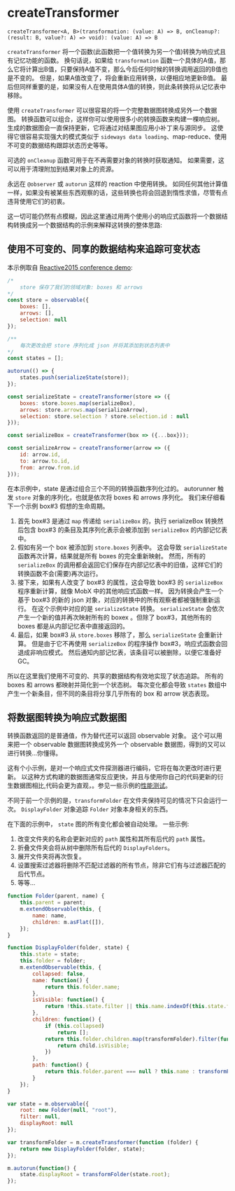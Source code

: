 # createTransformer

`createTransformer<A, B>(transformation: (value: A) => B, onCleanup?: (result: B, value?: A) => void): (value: A) => B`

`createTransformer` 将一个函数(此函数把一个值转换为另一个值)转换为响应式且有记忆功能的函数。
换句话说，如果给 `transformation` 函数一个具体的A值，那么它将计算出B值，只要保持A值不变，那么今后任何时候的转换调用返回的B值也是不变的。
但是，如果A值改变了，将会重新应用转换，以便相应地更新B值。
最后但同样重要的是，如果没有人在使用具体A值的转换，则此条转换将从记忆表中移除。

使用 `createTransformer` 可以很容易的将一个完整数据图转换成另外一个数据图。
转换函数可以组合，这样你可以使用很多小的转换函数来构建一棵响应树。
生成的数据图会一直保持更新，它将通过对结果图应用小补丁来与源同步。
这使得它很容易实现强大的模式类似于 `sideways data loading`、map-reduce、使用不可变的数据结构跟踪状态历史等等。

可选的 `onCleanup` 函数可用于在不再需要对象的转换时获取通知。
如果需要，这可以用于清理附加到结果对象上的资源。

永远在 `@observer` 或 `autorun` 这样的 reaction 中使用转换。
如同任何其他计算值一样，如果没有被某些东西观察的话，这些转换也将会回退到惰性求值，尽管有点违背使用它们的初衷。

这一切可能仍然有点模糊，因此这里通过用两个使用小的响应式函数将一个数据结构转换成另一个数据结构的示例来解释这转换的整体思路:

## 使用不可变的、同享的数据结构来追踪可变状态

本示例取自 [Reactive2015 conference demo](https://github.com/mobxjs/mobx-reactive2015-demo):

```javascript
/*
    store 保存了我们的领域对象: boxes 和 arrows
*/
const store = observable({
    boxes: [],
    arrows: [],
    selection: null
});

/**
    每次更改会把 store 序列化成 json 并将其添加到状态列表中
*/
const states = [];

autorun(() => {
    states.push(serializeState(store));
});

const serializeState = createTransformer(store => ({
    boxes: store.boxes.map(serializeBox),
    arrows: store.arrows.map(serializeArrow),
    selection: store.selection ? store.selection.id : null
}));

const serializeBox = createTransformer(box => ({...box}));

const serializeArrow = createTransformer(arrow => ({
    id: arrow.id,
    to: arrow.to.id,
    from: arrow.from.id
}));
```

在本示例中，state 是通过组合三个不同的转换函数序列化过的。
autorunner 触发 `store` 对象的序列化，也就是依次将 boxes 和 arrows 序列化。
我们来仔细看下一个示例 box#3 假想的生命周期。

1. 首先 box#3 是通过 `map` 传递给 `serializeBox` 的，执行 serializeBox 转换然后包含 box#3 的条目及其序列化表示会被添加到 `serializeBox` 的内部记忆表中。
2. 假如有另一个 box 被添加到 `store.boxes` 列表中。
这会导致 `serializeState` 函数再次计算，结果就是所有 boxes 的完全重新映射。
然而，所有的 `serializeBox` 的调用都会返回它们保存在内部记忆表中的旧值，这样它们的转换函数不会(需要)再次运行。
3. 接下来，如果有人改变了 box#3 的属性，这会导致 box#3 的 `serializeBox` 程序重新计算，就像 MobX 中的其他响应式函数一样。
因为转换会产生一个基于 box#3 的新的 json 对象，对应的转换中的所有观察者都被强制重新运行。
在这个示例中对应的是 `serializeState` 转换。
`serializeState` 会依次产生一个新的值并再次映射所有的 boxex 。但除了 box#3，其他所有的 boxes 都是从内部记忆表中直接返回的。
4. 最后，如果 box#3 从 `store.boxes` 移除了，那么 `serializeState` 会重新计算。
但是由于它不再使用 `serializeBox` 的程序操作 box#3，响应式函数会回退成非响应模式。
然后通知内部记忆表，该条目可以被删除，以便它准备好 GC。

所以在这里我们使用不可变的、共享的数据结构有效地实现了状态追踪。
所有的 boxes 和 arrows 都映射并简化到一个状态树。
每次变化都会导致 `states` 数组中产生一个新条目，但不同的条目将分享几乎所有的 box 和 arrow 状态表现。

## 将数据图转换为响应式数据图

转换函数返回的是普通值，作为替代还可以返回 observable 对象。
这个可以用来把一个 observable 数据图转换成另外一个 observable 数据图，得到的又可以进行转换...你懂得。

这有个小示例，是对一个响应式文件探测器进行编码，它将在每次更改时进行更新。
以这种方式构建的数据图通常反应更快，并且与使用你自己的代码更新的衍生数据图相比,代码会更为直观，。参见一些示例的[性能测试](https://github.com/mobxjs/mobx/blob/3ea1f4af20a51a1cb30be3e4a55ec8f964a8c495/test/perf/transform-perf.js#L4)。

不同于前一个示例的是，`transformFolder` 在文件夹保持可见的情况下只会运行一次。
`DisplayFolder` 对象追踪 `Folder` 对象本身相关的东西。

在下面的示例中， `state` 图的所有变化都会被自动处理。
一些示例:
1. 改变文件夹的名称会更新对应的 `path` 属性和其所有后代的 `path` 属性。
2. 折叠文件夹会将从树中删除所有后代的 `DisplayFolders`。
3. 展开文件夹将再次恢复。
4. 设置搜索过滤器将删除不匹配过滤器的所有节点，除非它们有与过滤器匹配的后代节点。
5. 等等...


```javascript
function Folder(parent, name) {
	this.parent = parent;
	m.extendObservable(this, {
		name: name,
		children: m.asFlat([]),
	});
}

function DisplayFolder(folder, state) {
	this.state = state;
	this.folder = folder;
	m.extendObservable(this, {
		collapsed: false,
		name: function() {
			return this.folder.name;
		},
		isVisible: function() {
			return !this.state.filter || this.name.indexOf(this.state.filter) !== -1 || this.children.some(child => child.isVisible);
		},
		children: function() {
			if (this.collapsed)
				return [];
			return this.folder.children.map(transformFolder).filter(function(child) {
				return child.isVisible;
			})
		},
		path: function() {
			return this.folder.parent === null ? this.name : transformFolder(this.folder.parent).path + "/" + this.name;
		}
	});
}

var state = m.observable({
	root: new Folder(null, "root"),
	filter: null,
	displayRoot: null
});

var transformFolder = m.createTransformer(function (folder) {
	return new DisplayFolder(folder, state);
});

m.autorun(function() {
    state.displayRoot = transformFolder(state.root);
});
```
